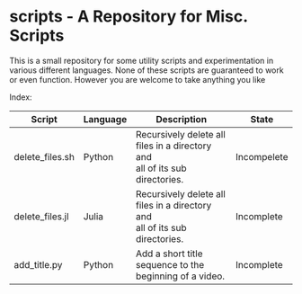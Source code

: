 # scripts - A Repository for Misc. Scripts

This is a small repository for some utility scripts and experimentation in various different languages. None of these scripts are guaranteed to work or even function. However you are welcome to take anything you like

Index:


| Script          | Language | Description                                                                      | State       |
| ----------------- | ---------- | ---------------------------------------------------------------------------------- | ------------- |
| delete_files.sh | Python   | Recursively delete all files in a directory and<br />all of its sub directories. | Incompelete |
| delete_files.jl | Julia    | Recursively delete all files in a directory and<br />all of its sub directories. | Incomplete  |
| add_title.py | Python | Add a short title sequence to the beginning of a video. | Incomplete |
